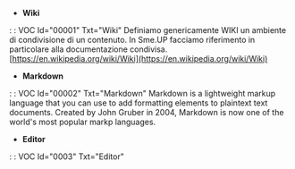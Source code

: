 - **Wiki**

 :  : VOC Id="00001" Txt="Wiki"
Definiamo genericamente WIKI un ambiente di condivisione di un contenuto.
In Sme.UP facciamo riferimento in particolare alla documentazione condivisa.
[https://en.wikipedia.org/wiki/Wiki](https://en.wikipedia.org/wiki/Wiki)
- **Markdown**

 :  : VOC Id="00002" Txt="Markdown"
Markdown is a lightweight markup language that you can use to add formatting elements to plaintext text documents. Created by John Gruber in 2004, Markdown is now one of the world's most popular markp languages.
- **Editor**

 :  : VOC Id="0003" Txt="Editor"

